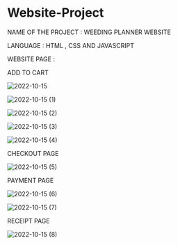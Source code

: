 # Website-Project

NAME OF THE PROJECT : WEEDING PLANNER WEBSITE

LANGUAGE : HTML , CSS AND JAVASCRIPT

WEBSITE PAGE :


ADD TO CART 

![2022-10-15](https://user-images.githubusercontent.com/109582424/195995638-af50a184-1e4d-4056-95d7-9d80af42022c.png)

![2022-10-15 (1)](https://user-images.githubusercontent.com/109582424/195995663-a9511950-3265-4ee9-b036-e444ef9fc4e7.png)

![2022-10-15 (2)](https://user-images.githubusercontent.com/109582424/195995666-1c495ee0-baba-44fb-b227-25f912a6ae42.png)

![2022-10-15 (3)](https://user-images.githubusercontent.com/109582424/195995838-f0f6efe9-255f-4594-817d-e05d2c15ada5.png)

![2022-10-15 (4)](https://user-images.githubusercontent.com/109582424/195995680-d3419240-0321-42d5-8a29-62a33fb6e485.png)



CHECKOUT PAGE

![2022-10-15 (5)](https://user-images.githubusercontent.com/109582424/195995691-0f71db0f-51d6-4325-86b6-8684f36d3912.png)


PAYMENT PAGE

![2022-10-15 (6)](https://user-images.githubusercontent.com/109582424/195995698-38abb697-ad46-419d-a28a-688fc02b4d66.png)




![2022-10-15 (7)](https://user-images.githubusercontent.com/109582424/195995700-cc844a43-a66c-430f-a68e-be60c19932a3.png)



RECEIPT PAGE

![2022-10-15 (8)](https://user-images.githubusercontent.com/109582424/195995704-932eab01-4896-4de4-9f12-03a2a00a9bb8.png)
